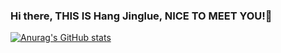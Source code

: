 ### Hi there, THIS IS Hang Jinglue, NICE TO MEET YOU!👋

[![Anurag's GitHub stats](https://github-readme-stats.vercel.app/api?username=hjlllll)](https://github.com/anuraghazra/github-readme-stats)

<!--
**hjlllll/hjlllll** is a ✨ _special_ ✨ repository because its `README.md` (this file) appears on your GitHub profile.

Here are some ideas to get you started:

- 🔭 I’m currently working on ...
- 🌱 I’m currently learning ...
- 👯 I’m looking to collaborate on ...
- 🤔 I’m looking for help with ...
- 💬 Ask me about ...
- 📫 How to reach me: ...
- 😄 Pronouns: ...
- ⚡ Fun fact: ...
-->
